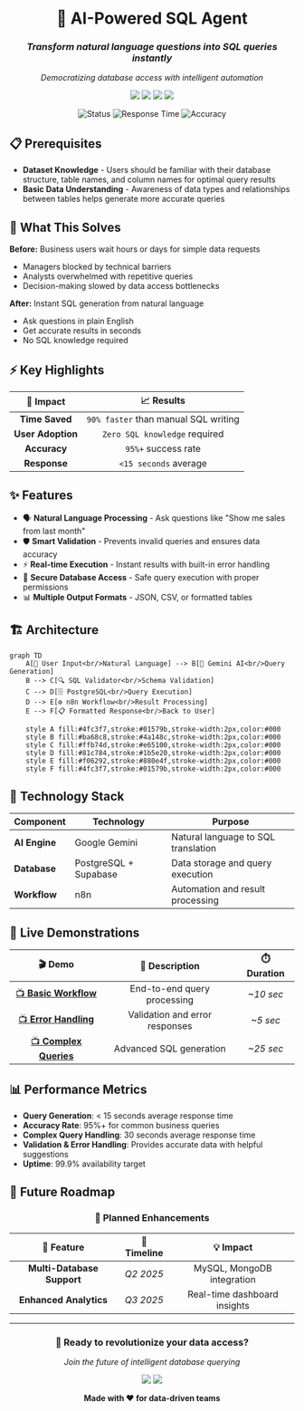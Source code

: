 <div align="center">

# 🤖 AI-Powered SQL Agent
### *Transform natural language questions into SQL queries instantly*
*Democratizing database access with intelligent automation*

<p>
  <img src="https://img.shields.io/badge/PostgreSQL-316192?style=for-the-badge&logo=postgresql&logoColor=white" />
  <img src="https://img.shields.io/badge/n8n-EA4B71?style=for-the-badge&logo=n8n&logoColor=white" />
  <img src="https://img.shields.io/badge/Supabase-3ECF8E?style=for-the-badge&logo=supabase&logoColor=white" />
  <img src="https://img.shields.io/badge/Gemini_AI-4285F4?style=for-the-badge&logo=google&logoColor=white" />
</p>

![Status](https://img.shields.io/badge/Status-Production_Ready-brightgreen?style=flat-square)
![Response Time](https://img.shields.io/badge/Response_Time-<15s-blue?style=flat-square)
![Accuracy](https://img.shields.io/badge/Accuracy-95%+-success?style=flat-square)

</div>

## 📋 Prerequisites

- **Dataset Knowledge** - Users should be familiar with their database structure, table names, and column names for optimal query results
- **Basic Data Understanding** - Awareness of data types and relationships between tables helps generate more accurate queries

## 🎯 What This Solves

**Before:** Business users wait hours or days for simple data requests
- Managers blocked by technical barriers
- Analysts overwhelmed with repetitive queries
- Decision-making slowed by data access bottlenecks

**After:** Instant SQL generation from natural language
- Ask questions in plain English
- Get accurate results in seconds
- No SQL knowledge required

## ⚡ Key Highlights

<div align="center">

| 🎯 **Impact** | 📈 **Results** |
|:-------------:|:--------------:|
| **Time Saved** | `90% faster` than manual SQL writing |
| **User Adoption** | `Zero SQL knowledge` required |
| **Accuracy** | `95%+` success rate |
| **Response** | `<15 seconds` average |

</div>

## ✨ Features

- 🗣️ **Natural Language Processing** - Ask questions like "Show me sales from last month"
- 🛡️ **Smart Validation** - Prevents invalid queries and ensures data accuracy
- ⚡ **Real-time Execution** - Instant results with built-in error handling
- 🔐 **Secure Database Access** - Safe query execution with proper permissions
- 📊 **Multiple Output Formats** - JSON, CSV, or formatted tables

## 🏗️ Architecture

```mermaid
graph TD
    A[👤 User Input<br/>Natural Language] --> B[🧠 Gemini AI<br/>Query Generation]
    B --> C[🔍 SQL Validator<br/>Schema Validation]
    C --> D[🗄️ PostgreSQL<br/>Query Execution]
    D --> E[⚙️ n8n Workflow<br/>Result Processing]
    E --> F[📋 Formatted Response<br/>Back to User]
    
    style A fill:#4fc3f7,stroke:#01579b,stroke-width:2px,color:#000
    style B fill:#ba68c8,stroke:#4a148c,stroke-width:2px,color:#000
    style C fill:#ffb74d,stroke:#e65100,stroke-width:2px,color:#000
    style D fill:#81c784,stroke:#1b5e20,stroke-width:2px,color:#000
    style E fill:#f06292,stroke:#880e4f,stroke-width:2px,color:#000
    style F fill:#4fc3f7,stroke:#01579b,stroke-width:2px,color:#000
```

## 🔧 Technology Stack

| Component | Technology | Purpose |
|-----------|------------|---------|
| **AI Engine** | Google Gemini | Natural language to SQL translation |
| **Database** | PostgreSQL + Supabase | Data storage and query execution |
| **Workflow** | n8n | Automation and result processing |

## 🎥 Live Demonstrations

<div align="center">

| 🎬 Demo | 📝 Description | ⏱️ Duration |
|:-------:|:--------------:|:-----------:|
| [📺 **Basic Workflow**](https://github.com/user-attachments/assets/d61b4068-5f1b-426b-84c2-c056f980ddb7) | End-to-end query processing | *~10 sec* |
| [📺 **Error Handling**](https://github.com/user-attachments/assets/a6c50ae6-3920-4387-af50-9796135c900a) | Validation and error responses | *~5 sec* |
| [📺 **Complex Queries**](https://github.com/user-attachments/assets/59ac2379-ebee-40a4-8227-ede21f0ce541) | Advanced SQL generation | *~25 sec* |

</div>

## 📊 Performance Metrics

- **Query Generation**: < 15 seconds average response time
- **Accuracy Rate**: 95%+ for common business queries
- **Complex Query Handling**: 30 seconds average response time
- **Validation & Error Handling**: Provides accurate data with helpful suggestions
- **Uptime**: 99.9% availability target

## 🔮 Future Roadmap

<div align="center">

### 🎯 **Planned Enhancements**

| 🚀 Feature | 📅 Timeline | 💡 Impact |
|:----------:|:-----------:|:---------:|
| **Multi-Database Support** | *Q2 2025* | MySQL, MongoDB integration |
| **Enhanced Analytics** | *Q3 2025* | Real-time dashboard insights |

</div>

---

<div align="center">

### 🌟 **Ready to revolutionize your data access?**

*Join the future of intelligent database querying*

<p>
<img src="https://img.shields.io/github/stars/your-repo?style=social" />
<img src="https://img.shields.io/github/forks/your-repo?style=social" />
</p>

**Made with ❤️ for data-driven teams**

</div>
